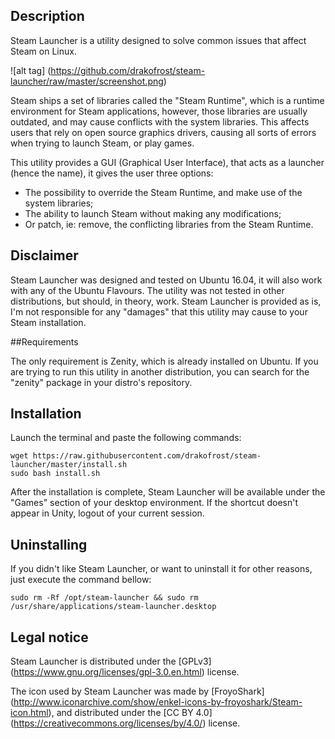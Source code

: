 ## Description

Steam Launcher is a utility designed to solve common issues that affect Steam on Linux.

![alt tag] (https://github.com/drakofrost/steam-launcher/raw/master/screenshot.png)

Steam ships a set of libraries called the "Steam Runtime", which is a runtime environment for Steam applications, however, those libraries are usually outdated, and may cause conflicts with the system libraries. This affects users that rely on open source graphics drivers, causing all sorts of errors when trying to launch Steam, or play games.

This utility provides a GUI (Graphical User Interface), that acts as a launcher (hence the name), it gives the user three options:

- The possibility to override the Steam Runtime, and make use of the system libraries;
- The ability to launch Steam without making any modifications;
- Or patch, ie: remove, the conflicting libraries from the Steam Runtime.


## Disclaimer

Steam Launcher was designed and tested on Ubuntu 16.04, it will also work with any of the Ubuntu Flavours. The utility was not tested in other distributions, but should, in theory, work.
Steam Launcher is provided as is, I'm not responsible for any "damages" that this utility may cause to your Steam installation.


##Requirements

The only requirement is Zenity, which is already installed on Ubuntu. If you are trying to run this utility in another distribution, you can search for the "zenity" package in your distro's repository.


## Installation

Launch the terminal and paste the following commands:

```
wget https://raw.githubusercontent.com/drakofrost/steam-launcher/master/install.sh
sudo bash install.sh
```

After the installation is complete, Steam Launcher will be available under the "Games" section of your desktop environment. If the shortcut doesn't appear in Unity, logout of your current session.


## Uninstalling

If you didn't like Steam Launcher, or want to uninstall it for other reasons, just execute the command bellow:

```
sudo rm -Rf /opt/steam-launcher && sudo rm /usr/share/applications/steam-launcher.desktop
```


## Legal notice

Steam Launcher is distributed under the [GPLv3] (https://www.gnu.org/licenses/gpl-3.0.en.html) license.

The icon used by Steam Launcher was made by [FroyoShark] (http://www.iconarchive.com/show/enkel-icons-by-froyoshark/Steam-icon.html), and distributed under the [CC BY 4.0] (https://creativecommons.org/licenses/by/4.0/) license.

